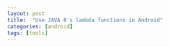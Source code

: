 ```yaml
---
layout: post
title:  "Use JAVA 8's lambda functions in Android"
categories: [android]
tags: [tools]
---
```


